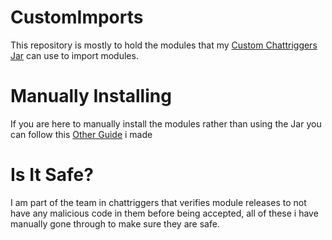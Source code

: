 # CustomImports
This repository is mostly to hold the modules that my [Custom Chattriggers Jar](https://github.com/DocilElm/ChatTriggers/releases/tag/2.2.1) can use to import modules.

# Manually Installing
If you are here to manually install the modules rather than using the Jar you can follow this [Other Guide](https://github.com/DocilElm/Doc-Ct-Guide/blob/main/misc/ManualInstall.md) i made

# Is It Safe?
I am part of the team in chattriggers that verifies module releases to not have any malicious code in them before being accepted, all of these i have manually gone through to make sure they are safe.
